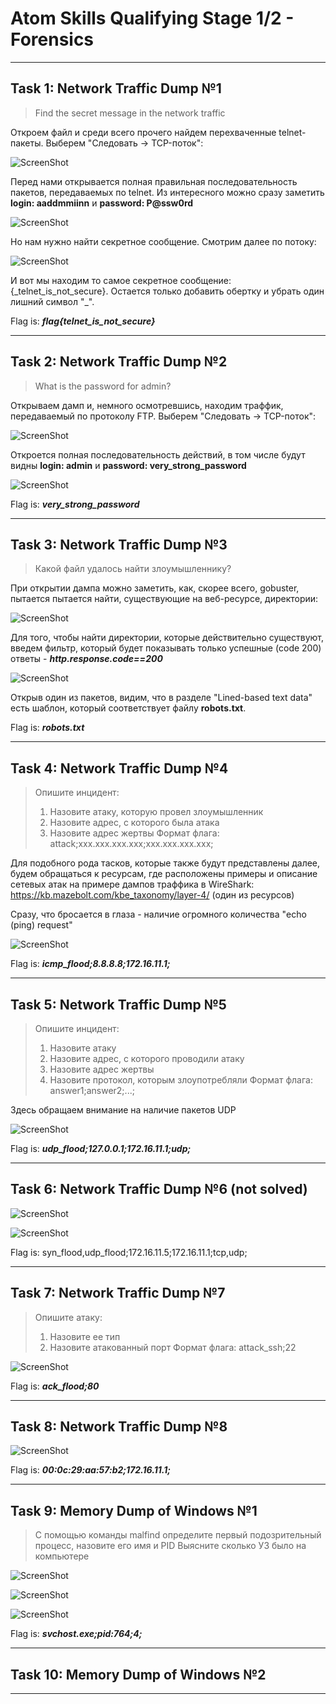 # Atom Skills Qualifying Stage 1/2 - Forensics

---

## Task 1: Network Traffic Dump №1
> Find the secret message in the network traffic

Откроем файл и среди всего прочего найдем перехваченные telnet-пакеты. Выберем "Следовать -> TCP-поток":

![ScreenShot](screenshots/1.png)

Перед нами открывается полная правильная последовательность пакетов, передаваемых по telnet. Из интересного можно сразу заметить **login: aaddmmiinn** и **password:  P@ssw0rd**

![ScreenShot](screenshots/2.png)

Но нам нужно найти секретное сообщение. Смотрим далее по потоку:

![ScreenShot](screenshots/3.png)

И вот мы находим то самое секретное сообщение: {\_telnet_is_not_secure}. Остается только добавить обертку и убрать один лишний символ "\_".

Flag is: ***flag{telnet_is_not_secure}***

---

## Task 2: Network Traffic Dump №2
> What is the password for admin?

Открываем дамп и, немного осмотревшись, находим траффик, передаваемый по протоколу FTP. Выберем "Следовать -> TCP-поток":

![ScreenShot](screenshots/4.png)

Откроется полная последовательность действий, в том числе будут видны **login: admin** и **password: very_strong_password**

![ScreenShot](screenshots/5.png)

Flag is: ***very_strong_password***

---

## Task 3: Network Traffic Dump №3
> Какой файл удалось найти злоумышленнику?

При открытии дампа можно заметить, как, скорее всего, gobuster, пытается пытается найти, существующие на веб-ресурсе, директории:

![ScreenShot](screenshots/6.png)

Для того, чтобы найти директории, которые действительно существуют, введем фильтр, который будет показывать только успешные (code 200) ответы - ***http.response.code==200***

![ScreenShot](screenshots/7.png)

Открыв один из пакетов, видим, что в разделе "Lined-based text data" есть шаблон, который соответствует файлу **robots.txt**.

Flag is: ***robots.txt***

---

## Task 4: Network Traffic Dump №4
> Опишите инцидент:
> 1. Назовите атаку, которую провел злоумышленник
> 2. Назовите адрес, с которого была атака
> 3. Назовите адрес жертвы
> Формат флага: attack;xxx.xxx.xxx.xxx;xxx.xxx.xxx.xxx;

Для подобного рода тасков, которые также будут представлены далее, будем обращаться к ресурсам, где расположены примеры и описание сетевых атак на примере дампов траффика в WireShark:
https://kb.mazebolt.com/kbe_taxonomy/layer-4/ (один из ресурсов)

Сразу, что бросается в глаза - наличие огромного количества "echo (ping) request"

![ScreenShot](screenshots/8.png)

Flag is: ***icmp_flood;8.8.8.8;172.16.11.1;***

---

## Task 5: Network Traffic Dump №5
> Опишите инцидент:
> 1. Назовите атаку
> 2. Назовите адрес, с которого проводили атаку
> 3. Назовите адрес жертвы
> 4. Назовите протокол, которым злоупотребляли
> Формат флага: answer1;answer2;...;

Здесь обращаем внимание на наличие пакетов UDP

![ScreenShot](screenshots/9.png)

Flag is: ***udp_flood;127.0.0.1;172.16.11.1;udp;***

---

## Task 6: Network Traffic Dump №6 (not solved)

![ScreenShot](screenshots/10.png)

![ScreenShot](screenshots/11.png)

Flag is: syn_flood,udp_flood;172.16.11.5;172.16.11.1;tcp,udp;

---

## Task 7: Network Traffic Dump №7
> Опишите атаку: 
> 1. Назовите ее тип 
> 2. Назовите атакованный порт
> Формат флага: attack_ssh;22

![ScreenShot](screenshots/12.png)

Flag is: ***ack_flood;80***

---

## Task 8: Network Traffic Dump №8

![ScreenShot](screenshots/13.png)

Flag is: ***00:0c:29:aa:57:b2;172.16.11.1;***

---

## Task 9: Memory Dump of Windows №1
> С помощью команды malfind определите первый подозрительный процесс, назовите его имя и PID
> Выясните сколько УЗ было на компьютере

![ScreenShot](screenshots/14.png)

![ScreenShot](screenshots/15.png)

![ScreenShot](screenshots/16.png)

Flag is: ***svchost.exe;pid:764;4;***

---

## Task 10: Memory Dump of Windows №2

---
